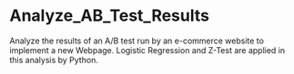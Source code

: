 # Analyze_AB_Test_Results
Analyze the results of an A/B test run by an e-commerce website to implement a new Webpage.
Logistic Regression and Z-Test are applied in this analysis by Python. 
